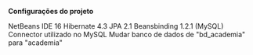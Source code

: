 **Configurações do projeto**

NetBeans IDE 16
Hibernate 4.3
JPA 2.1
Beansbinding 1.2.1 (MySQL)
Connector utilizado no MySQL
Mudar banco de dados de "bd_academia" para "academia"
